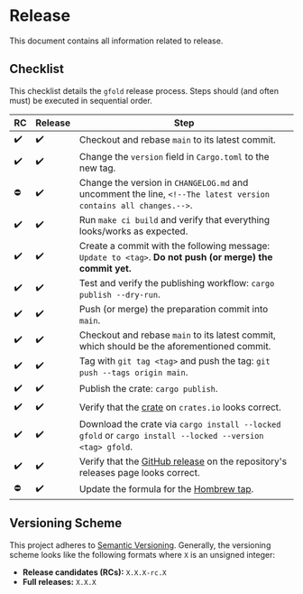 # Release

This document contains all information related to release.

## Checklist

This checklist details the `gfold` release process.
Steps should (and often must) be executed in sequential order.

| RC  | Release | Step                                                                                                                            |
|-----|---------|---------------------------------------------------------------------------------------------------------------------------------|
| ✔️  | ✔️      | Checkout and rebase `main` to its latest commit.                                                                                |
| ✔️  | ✔️      | Change the `version` field in `Cargo.toml` to the new tag.                                                                      |
| ⛔   | ✔️      | Change the version in `CHANGELOG.md` and uncomment the line, `<!--The latest version contains all changes.-->`.                 |
| ✔️  | ✔️      | Run `make ci build` and verify that everything looks/works as expected.                                                         |
| ✔️  | ✔️      | Create a commit with the following message: `Update to <tag>`. **Do not push (or merge) the commit yet.**                       |
| ✔️  | ✔️      | Test and verify the publishing workflow: `cargo publish --dry-run`.                                                             |
| ✔️  | ✔️      | Push (or merge) the preparation commit into `main`.                                                                             |
| ✔️  | ✔️      | Checkout and rebase `main` to its latest commit, which should be the aforementioned commit.                                     |
| ✔️  | ✔️      | Tag with `git tag <tag>` and push the tag: `git push --tags origin main`.                                                       |
| ✔️  | ✔️      | Publish the crate: `cargo publish`.                                                                                             |
| ✔️  | ✔️      | Verify that the [crate](https://crates.io/crates/gfold) on `crates.io` looks correct.                                           |
| ✔️  | ✔️      | Download the crate via `cargo install --locked gfold` or `cargo install --locked --version <tag> gfold`.                        |
| ✔️  | ✔️      | Verify that the [GitHub release](https://github.com/nickgerace/gfold/releases) on the repository's releases page looks correct. |
| ⛔   | ✔️      | Update the formula for the [Hombrew tap](https://github.com/nickgerace/homebrew-nickgerace).                                    |

## Versioning Scheme

This project adheres to [Semantic Versioning](https://semver.org/spec/v2.0.0.html).
Generally, the versioning scheme looks like the following formats where `X` is an unsigned integer:

- **Release candidates (RCs):** `X.X.X-rc.X`
- **Full releases:** `X.X.X`